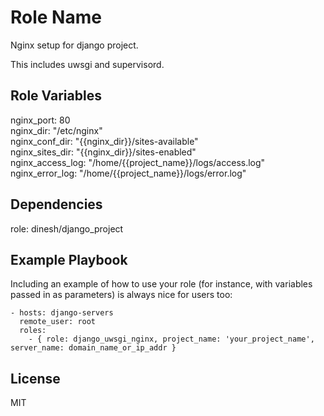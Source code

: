 Role Name
=========

Nginx setup for django project.

This includes uwsgi and supervisord.

Role Variables
--------------

nginx_port: 80  
nginx_dir: "/etc/nginx"  
nginx_conf_dir: "{{nginx_dir}}/sites-available"  
nginx_sites_dir: "{{nginx_dir}}/sites-enabled"  
nginx_access_log: "/home/{{project_name}}/logs/access.log"  
nginx_error_log: "/home/{{project_name}}/logs/error.log"  

Dependencies
------------

role: dinesh/django_project  

Example Playbook
----------------

Including an example of how to use your role (for instance, with variables passed in as parameters) is always nice for users too:  

    - hosts: django-servers  
      remote_user: root
      roles:
        - { role: django_uwsgi_nginx, project_name: 'your_project_name', server_name: domain_name_or_ip_addr }


License
-------

MIT
